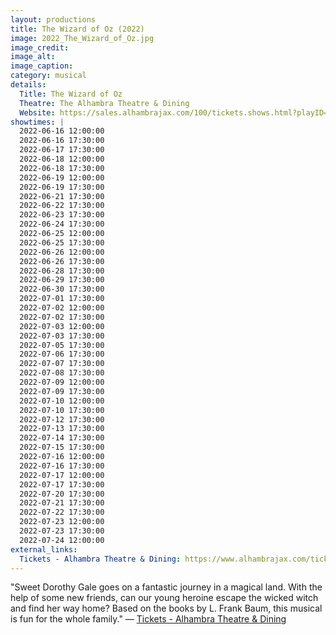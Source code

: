 ```yaml
---
layout: productions
title: The Wizard of Oz (2022)
image: 2022_The_Wizard_of_Oz.jpg
image_credit: 
image_alt:
image_caption:
category: musical
details:
  Title: The Wizard of Oz
  Theatre: The Alhambra Theatre & Dining
  Website: https://sales.alhambrajax.com/100/tickets.shows.html?playID=393
showtimes: |
  2022-06-16 12:00:00
  2022-06-16 17:30:00
  2022-06-17 17:30:00
  2022-06-18 12:00:00
  2022-06-18 17:30:00
  2022-06-19 12:00:00
  2022-06-19 17:30:00
  2022-06-21 17:30:00
  2022-06-22 17:30:00
  2022-06-23 17:30:00
  2022-06-24 17:30:00
  2022-06-25 12:00:00
  2022-06-25 17:30:00
  2022-06-26 12:00:00
  2022-06-26 17:30:00
  2022-06-28 17:30:00
  2022-06-29 17:30:00
  2022-06-30 17:30:00
  2022-07-01 17:30:00
  2022-07-02 12:00:00
  2022-07-02 17:30:00
  2022-07-03 12:00:00
  2022-07-03 17:30:00
  2022-07-05 17:30:00
  2022-07-06 17:30:00
  2022-07-07 17:30:00
  2022-07-08 17:30:00
  2022-07-09 12:00:00
  2022-07-09 17:30:00
  2022-07-10 12:00:00
  2022-07-10 17:30:00
  2022-07-12 17:30:00
  2022-07-13 17:30:00
  2022-07-14 17:30:00
  2022-07-15 17:30:00
  2022-07-16 12:00:00
  2022-07-16 17:30:00
  2022-07-17 12:00:00
  2022-07-17 17:30:00
  2022-07-20 17:30:00
  2022-07-21 17:30:00
  2022-07-22 17:30:00
  2022-07-23 12:00:00
  2022-07-23 17:30:00
  2022-07-24 12:00:00
external_links:
  Tickets - Alhambra Theatre & Dining: https://www.alhambrajax.com/tickets/
---
```

"Sweet Dorothy Gale goes on a fantastic journey in a magical land. With the help of some new friends, can our young heroine escape the wicked witch and find her way home? Based on the books by L. Frank Baum, this musical is fun for the whole family." — [Tickets - Alhambra Theatre & Dining](https://www.alhambrajax.com/tickets/)